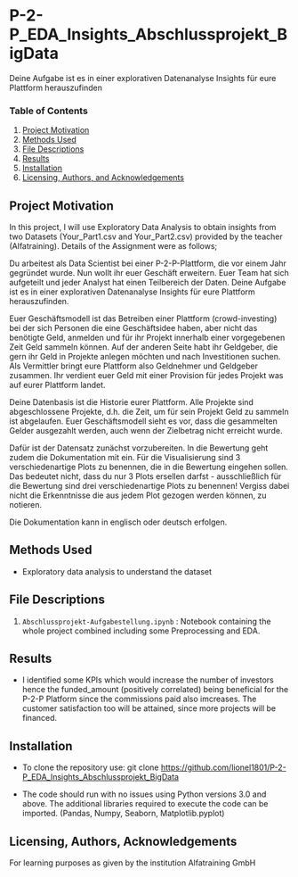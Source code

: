 # P-2-P_EDA_Insights_Abschlussprojekt_BigData
Deine Aufgabe ist es in einer explorativen Datenanalyse Insights für eure Plattform herauszufinden 


### Table of Contents

1.  [Project Motivation](#motivation)
2.  [Methods Used](#method)
3. [File Descriptions](#files)
4. [Results](#results)
2. [Installation](#installation)
5. [Licensing, Authors, and Acknowledgements](#licensing)

## Project Motivation<a name="motivation"></a>

In this project, I will use Exploratory Data Analysis to obtain insights from two Datasets (Your_Part1.csv and Your_Part2.csv) provided by the teacher (Alfatraining).
Details of the Assignment were as follows;

Du arbeitest als Data Scientist bei einer P-2-P-Plattform, die vor einem Jahr gegründet wurde. Nun wollt ihr euer Geschäft erweitern. Euer Team hat sich aufgeteilt und jeder Analyst hat einen Teilbereich der Daten. Deine Aufgabe ist es in einer explorativen Datenanalyse Insights für eure Plattform herauszufinden.

Euer Geschäftsmodell ist das Betreiben einer Plattform (crowd-investing) bei der sich Personen die eine Geschäftsidee haben, aber nicht das benötigte Geld, anmelden und für ihr Projekt innerhalb einer vorgegebenen Zeit Geld sammeln können. Auf der anderen Seite habt ihr Geldgeber, die gern ihr Geld in Projekte anlegen möchten und nach Investitionen suchen. Als Vermittler bringt eure Plattform also Geldnehmer und Geldgeber zusammen. Ihr verdient euer Geld mit einer Provision für jedes Projekt was auf eurer Plattform landet.

Deine Datenbasis ist die Historie eurer Plattform. Alle Projekte sind abgeschlossene Projekte, d.h. die Zeit, um für sein Projekt Geld zu sammeln ist abgelaufen. Euer Geschäftsmodell sieht es vor, dass die gesammelten Gelder ausgezahlt werden, auch wenn der Zielbetrag nicht erreicht wurde.

Dafür ist der Datensatz zunächst vorzubereiten. In die Bewertung geht zudem die Dokumentation mit ein. Für die Visualisierung sind 3 verschiedenartige Plots zu benennen, die in die Bewertung eingehen sollen. Das bedeutet nicht, dass du nur 3 Plots ersellen darfst - ausschließlich für die Bewertung sind drei verschiedenartige Plots zu benennen! Vergiss dabei nicht die Erkenntnisse die aus jedem Plot gezogen werden können, zu notieren.

Die Dokumentation kann in englisch oder deutsch erfolgen.


## Methods Used <a name="method"></a>
- Exploratory data analysis to understand the dataset


## File Descriptions <a name="files"></a>
1. `Abschlussprojekt-Aufgabestellung.ipynb` : Notebook containing the whole project combined including some Preprocessing and EDA.


## Results<a name="results"></a>
- I identified some KPIs which would increase the number of investors hence the funded_amount (positively correlated) being beneficial for the P-2-P Platform since the commissions paid also imcreases.
The customer satisfaction too will be attained, since more projects will be financed.

## Installation <a name="installation"></a>
- To clone the repository use: git clone https://github.com/lionel1801/P-2-P_EDA_Insights_Abschlussprojekt_BigData

- The code should run with no issues using Python versions 3.0 and above. The additional libraries required to execute the code can be imported.
(Pandas, Numpy, Seaborn, Matplotlib.pyplot)


## Licensing, Authors, Acknowledgements<a name="licensing"></a>
  For learning purposes as given by the institution Alfatraining GmbH 
